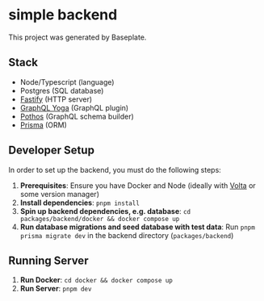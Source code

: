 # simple backend

This project was generated by Baseplate.

## Stack

- Node/Typescript (language)
- Postgres (SQL database)
- [Fastify](https://fastify.dev/) (HTTP server)
- [GraphQL Yoga](https://the-guild.dev/graphql/yoga-server) (GraphQL plugin)
- [Pothos](https://pothos-graphql.dev/) (GraphQL schema builder)
- [Prisma](https://www.prisma.io/) (ORM)

## Developer Setup

In order to set up the backend, you must do the following steps:

1. **Prerequisites**: Ensure you have Docker and Node (ideally with [Volta](https://volta.sh) or some version manager)
2. **Install dependencies**: `pnpm install`
3. **Spin up backend dependencies, e.g. database**: `cd packages/backend/docker && docker compose up`
4. **Run database migrations and seed database with test data**: Run `pnpm prisma migrate dev` in the backend directory (`packages/backend`)

## Running Server

1. **Run Docker**: `cd docker && docker compose up`
2. **Run Server**: `pnpm dev`